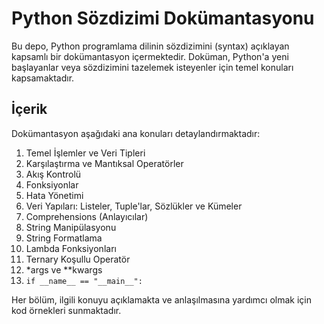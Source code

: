 # Python Sözdizimi Dokümantasyonu

Bu depo, Python programlama dilinin sözdizimini (syntax) açıklayan kapsamlı bir dokümantasyon içermektedir. Doküman, Python'a yeni başlayanlar veya sözdizimini tazelemek isteyenler için temel konuları kapsamaktadır.

## İçerik

Dokümantasyon aşağıdaki ana konuları detaylandırmaktadır:

1.  Temel İşlemler ve Veri Tipleri
2.  Karşılaştırma ve Mantıksal Operatörler
3.  Akış Kontrolü
4.  Fonksiyonlar
5.  Hata Yönetimi
6.  Veri Yapıları: Listeler, Tuple'lar, Sözlükler ve Kümeler
7.  Comprehensions (Anlayıcılar)
8.  String Manipülasyonu
9.  String Formatlama
10. Lambda Fonksiyonları
11. Ternary Koşullu Operatör
12. \*args ve \*\*kwargs
13. `if __name__ == "__main__":`

Her bölüm, ilgili konuyu açıklamakta ve anlaşılmasına yardımcı olmak için kod örnekleri sunmaktadır.
